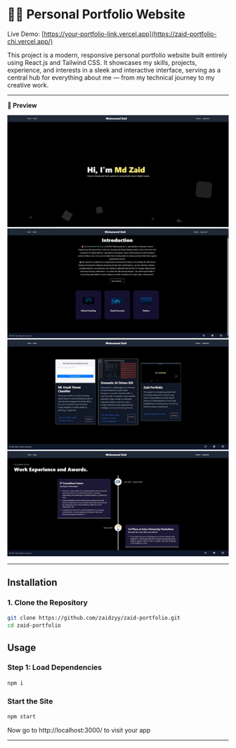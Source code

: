 # **🧑‍💻 Personal Portfolio Website**

Live Demo: [https://your-portfolio-link.vercel.app](https://zaid-portfolio-chi.vercel.app/)

This project is a modern, responsive personal portfolio website built entirely using React.js and Tailwind CSS.
It showcases my skills, projects, experience, and interests in a sleek and interactive interface, serving as a central hub for everything about me — from my technical journey to my creative work.

---

**📸 Preview**

![Portfolio Screenshot](Demo_image.jpg)
![Portfolio Screenshot](Demo_image2.jpg)
![Portfolio Screenshot](Demo_image3.jpg)
![Portfolio Screenshot](Demo_image4.jpg)

---

## **Installation**

### **1. Clone the Repository**
```bash
git clone https://github.com/zaidzyy/zaid-portfolio.git
cd zaid-portfolio


```

## **Usage**

### **Step 1: Load Dependencies**

```bash
npm i
```

### **Start the Site**

```bash
npm start
```
Now go to http://localhost:3000/ to visit your app

---


